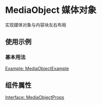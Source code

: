 # MediaObject 媒体对象

实现媒体对象与内容块左右布局

## 使用示例

<!-- <Half> -->

### 基本用法

[Example: MediaObjectExample](./_example/MediaObjectExample.jsx)

<!-- </Half> -->

## 组件属性

[Interface: MediaObjectProps](./MediaObject.tsx)
